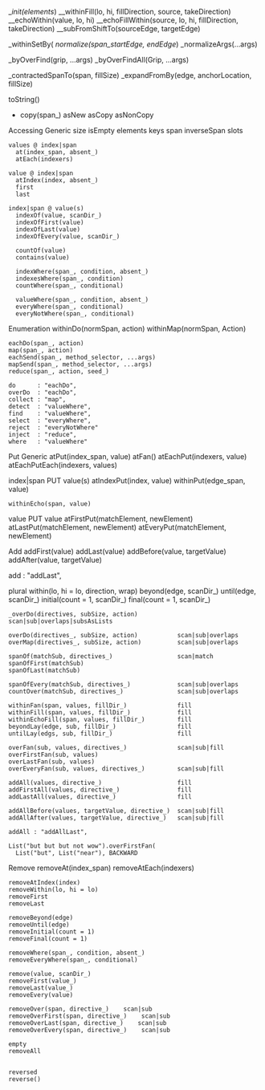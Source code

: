 __init(elements_)
__withinFill(lo, hi, fillDirection, source, takeDirection)
__echoWithin(value, lo, hi)
__echoFillWithin(source, lo, hi, fillDirection, takeDirection)
__subFromShiftTo(sourceEdge, targetEdge)

_withinSetBy(
_normalize(span_startEdge, endEdge_)
_normalizeArgs(...args)

_byOverFind(grip, ...args)
_byOverFindAll(Grip, ...args)

_contractedSpanTo(span, fillSize)
_expandFromBy(edge, anchorLocation, fillSize)


toString()

* copy(span_)
  asNew
  asCopy
  asNonCopy


Accessing
  Generic
    size
    isEmpty
    elements
    keys
    span
    inverseSpan
    slots

    values @ index|span
      at(index_span, absent_)
      atEach(indexers)

    value @ index|span
      atIndex(index, absent_)
      first
      last

    index|span @ value(s)
      indexOf(value, scanDir_)
      indexOfFirst(value)
      indexOfLast(value)
      indexOfEvery(value, scanDir_)

      countOf(value)
      contains(value)

      indexWhere(span_, condition, absent_)
      indexesWhere(span_, condition)
      countWhere(span_, conditional)

      valueWhere(span_, condition, absent_)
      everyWhere(span_, conditional)
      everyNotWhere(span_, conditional)

  Enumeration
    withinDo(normSpan, action)
    withinMap(normSpan, Action)

    eachDo(span_, action)
    map(span_, action)
    eachSend(span_, method_selector, ...args)
    mapSend(span_, method_selector, ...args)
    reduce(span_, action, seed_)

    do      : "eachDo",
    overDo  : "eachDo",
    collect : "map",
    detect  : "valueWhere",
    find    : "valueWhere",
    select  : "everyWhere",
    reject  : "everyNotWhere"
    inject  : "reduce",
    where   : "valueWhere"

Put
  Generic
    atPut(index_span, value)
    atFan()
    atEachPut(indexers, value)
    atEachPutEach(indexers, values)

  index|span PUT value(s)
    atIndexPut(index, value)
    withinPut(edge_span, value)

    withinEcho(span, value)

  value PUT value
   atFirstPut(matchElement, newElement)
   atLastPut(matchElement, newElement)
   atEveryPut(matchElement, newElement)



Add
  addFirst(value)
  addLast(value)
  addBefore(value, targetValue)
  addAfter(value, targetValue)

  add    : "addLast",

  plural
    within(lo, hi = lo, direction, wrap)
    beyond(edge, scanDir_)
    until(edge, scanDir_)
    initial(count = 1, scanDir_)
    final(count = 1, scanDir_)

    _overDo(directives, subSize, action)           scan|sub|overlaps|subsAsLists

    overDo(directives_, subSize, action)           scan|sub|overlaps
    overMap(directives_, subSize, action)          scan|sub|overlaps

    spanOf(matchSub, directives_)                  scan|match
    spanOfFirst(matchSub)
    spanOfLast(matchSub)

    spanOfEvery(matchSub, directives_)             scan|sub|overlaps
    countOver(matchSub, directives_)               scan|sub|overlaps

    withinFan(span, values, fillDir_)              fill
    withinFill(span, values, fillDir_)             fill
    withinEchoFill(span, values, fillDir_)         fill
    beyondLay(edge, sub, fillDir_)                 fill
    untilLay(edgs, sub, fillDir_)                  fill

    overFan(sub, values, directives_)              scan|sub|fill
    overFirstFan(sub, values)
    overLastFan(sub, values)
    overEveryFan(sub, values, directives_)         scan|sub|fill

    addAll(values, directive_)                     fill
    addFirstAll(values, directive_)                fill
    addLastAll(values, directive_)                 fill

    addAllBefore(values, targetValue, directive_)  scan|sub|fill
    addAllAfter(values, targetValue, directive_)   scan|sub|fill

    addAll : "addAllLast",

    List("but but but not wow").overFirstFan(
      List("but", List("near"), BACKWARD



Remove
    removeAt(index_span)
    removeAtEach(indexers)

    removeAtIndex(index)
    removeWithin(lo, hi = lo)
    removeFirst
    removeLast

    removeBeyond(edge)
    removeUntil(edge)
    removeInitial(count = 1)
    removeFinal(count = 1)

    removeWhere(span_, condition, absent_)
    removeEveryWhere(span_, conditional)

    remove(value, scanDir_)
    removeFirst(value_)
    removeLast(value_)
    removeEvery(value)

    removeOver(span, directive_)    scan|sub
    removeOverFirst(span, directive_)    scan|sub
    removeOverLast(span, directive_)    scan|sub
    removeOverEvery(span, directive_)    scan|sub

    empty
    removeAll


    reversed
    reverse()
